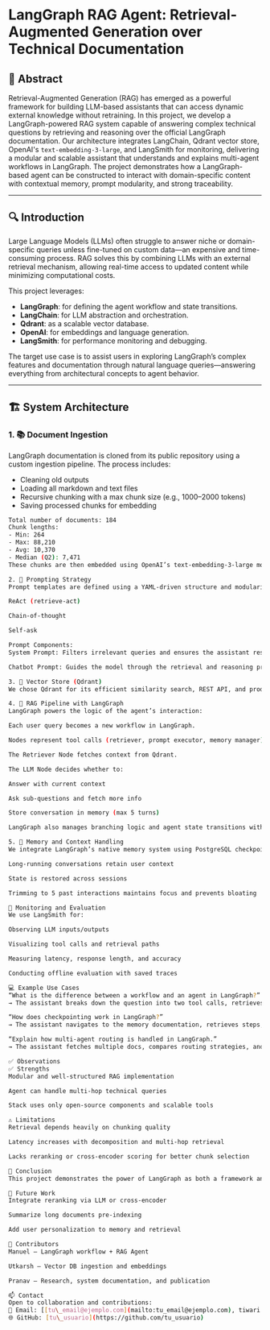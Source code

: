 # LangGraph RAG Agent: Retrieval-Augmented Generation over Technical Documentation

## 📌 Abstract

Retrieval-Augmented Generation (RAG) has emerged as a powerful framework for building LLM-based assistants that can access dynamic external knowledge without retraining. In this project, we develop a LangGraph-powered RAG system capable of answering complex technical questions by retrieving and reasoning over the official LangGraph documentation. Our architecture integrates LangChain, Qdrant vector store, OpenAI's `text-embedding-3-large`, and LangSmith for monitoring, delivering a modular and scalable assistant that understands and explains multi-agent workflows in LangGraph. The project demonstrates how a LangGraph-based agent can be constructed to interact with domain-specific content with contextual memory, prompt modularity, and strong traceability.

---

## 🔍 Introduction

Large Language Models (LLMs) often struggle to answer niche or domain-specific queries unless fine-tuned on custom data—an expensive and time-consuming process. RAG solves this by combining LLMs with an external retrieval mechanism, allowing real-time access to updated content while minimizing computational costs.

This project leverages:
- **LangGraph**: for defining the agent workflow and state transitions.
- **LangChain**: for LLM abstraction and orchestration.
- **Qdrant**: as a scalable vector database.
- **OpenAI**: for embeddings and language generation.
- **LangSmith**: for performance monitoring and debugging.

The target use case is to assist users in exploring LangGraph’s complex features and documentation through natural language queries—answering everything from architectural concepts to agent behavior.

---

## 🏗️ System Architecture

### 1. 📚 Document Ingestion

LangGraph documentation is cloned from its public repository using a custom ingestion pipeline. The process includes:
- Cleaning old outputs
- Loading all markdown and text files
- Recursive chunking with a max chunk size (e.g., 1000–2000 tokens)
- Saving processed chunks for embedding

```bash
Total number of documents: 184
Chunk lengths: 
- Min: 264
- Max: 88,210
- Avg: 10,370
- Median (Q2): 7,471
These chunks are then embedded using OpenAI’s text-embedding-3-large model and indexed into Qdrant with appropriate metadata.

2. 🧠 Prompting Strategy
Prompt templates are defined using a YAML-driven structure and modularized via a custom Python class. We support reasoning strategies including:

ReAct (retrieve-act)

Chain-of-thought

Self-ask

Prompt Components:
System Prompt: Filters irrelevant queries and ensures the assistant responds only to LangGraph-related questions.

Chatbot Prompt: Guides the model through the retrieval and reasoning process, often breaking down a single query into multiple tool-based retrieval steps.

3. 🔎 Vector Store (Qdrant)
We chose Qdrant for its efficient similarity search, REST API, and production-readiness. Indexed chunks are embedded using OpenAI’s embedding model and stored with contextual metadata (title, section, file path). Search queries are performed using cosine similarity to fetch the top-k relevant chunks per user input.

4. 🤖 RAG Pipeline with LangGraph
LangGraph powers the logic of the agent’s interaction:

Each user query becomes a new workflow in LangGraph.

Nodes represent tool calls (retriever, prompt executor, memory manager).

The Retriever Node fetches context from Qdrant.

The LLM Node decides whether to:

Answer with current context

Ask sub-questions and fetch more info

Store conversation in memory (max 5 turns)

LangGraph also manages branching logic and agent state transitions with full traceability using LangSmith.

5. 💬 Memory and Context Handling
We integrate LangGraph’s native memory system using PostgreSQL checkpoints. This ensures:

Long-running conversations retain user context

State is restored across sessions

Trimming to 5 past interactions maintains focus and prevents bloating

🧪 Monitoring and Evaluation
We use LangSmith for:

Observing LLM inputs/outputs

Visualizing tool calls and retrieval paths

Measuring latency, response length, and accuracy

Conducting offline evaluation with saved traces

💻 Example Use Cases
“What is the difference between a workflow and an agent in LangGraph?”
→ The assistant breaks down the question into two tool calls, retrieves definitions from docs, and synthesizes a clear answer.

“How does checkpointing work in LangGraph?”
→ The assistant navigates to the memory documentation, retrieves steps, and formats a detailed guide.

“Explain how multi-agent routing is handled in LangGraph.”
→ The assistant fetches multiple docs, compares routing strategies, and provides examples from the codebase.

✅ Observations
✅ Strengths
Modular and well-structured RAG implementation

Agent can handle multi-hop technical queries

Stack uses only open-source components and scalable tools

⚠️ Limitations
Retrieval depends heavily on chunking quality

Latency increases with decomposition and multi-hop retrieval

Lacks reranking or cross-encoder scoring for better chunk selection

🧩 Conclusion
This project demonstrates the power of LangGraph as both a framework and knowledge source in building domain-specific RAG agents. The assistant provides reliable, traceable, and explainable responses on technical documentation—paving the way for customizable support agents across any domain.

🚀 Future Work
Integrate reranking via LLM or cross-encoder

Summarize long documents pre-indexing

Add user personalization to memory and retrieval

👥 Contributors
Manuel – LangGraph workflow + RAG Agent

Utkarsh – Vector DB ingestion and embeddings

Pranav – Research, system documentation, and publication

📫 Contact
Open to collaboration and contributions:
📧 Email: [[tu\_email@ejemplo.com](mailto:tu_email@ejemplo.com), tiwari.pranav1999@gmail.com,]
🌐 GitHub: [tu\_usuario](https://github.com/tu_usuario)

